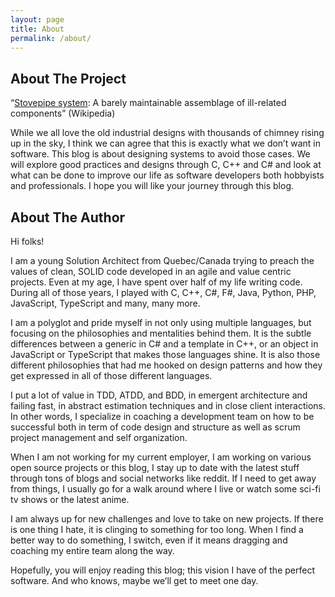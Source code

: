 ```yaml
---
layout: page
title: About
permalink: /about/
---
```


## About The Project

“[Stovepipe system](https://en.wikipedia.org/wiki/Stovepipe_system): A barely maintainable assemblage of ill-related components” (Wikipedia)

While we all love the old industrial designs with thousands of chimney rising up in the sky, I think we can agree that this is exactly what we don’t want in software. This blog is about designing systems to avoid those cases. We will explore good practices and designs through C, C++ and C# and look at what can be done to improve our life as software developers both hobbyists and professionals. I hope you will like your journey through this blog.

## About The Author

Hi folks!

I am a young Solution Architect from Quebec/Canada trying to preach the values of clean, SOLID code developed in an agile and value centric projects. Even at my age, I have spent over half of my life writing code. During all of those years, I played with C, C++, C#, F#, Java, Python, PHP, JavaScript, TypeScript and many, many more.

I am a polyglot and pride myself in not only using multiple languages, but focusing on the philosophies and mentalities behind them. It is the subtle differences between a generic in C# and a template in C++, or an object in JavaScript or TypeScript that makes those languages shine. It is also those different philosophies that had me hooked on design patterns and how they get expressed in all of those different languages.

I put a lot of value in TDD, ATDD, and BDD, in emergent architecture and failing fast, in abstract estimation techniques and in close client interactions. In other words, I specialize in coaching a development team on how to be successful both in term of code design and structure as well as scrum project management and self organization.

When I am not working for my current employer, I am working on various open source projects or this blog, I stay up to date with the latest stuff through tons of blogs and social networks like reddit. If I need to get away from things, I usually go for a walk around where I live or watch some sci-fi tv shows or the latest anime.

I am always up for new challenges and love to take on new projects. If there is one thing I hate, it is clinging to something for too long. When I find a better way to do something, I switch, even if it means dragging and coaching my entire team along the way.

Hopefully, you will enjoy reading this blog; this vision I have of the perfect software. And who knows, maybe we’ll get to meet one day.